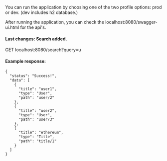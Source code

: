 You can run the application by choosing one of the two profile options: prod or dev. (dev includes h2 database.)

After running the application, you can check the localhost:8080/swagger-ui.html for the api's.

#### Last changes: Search added.
GET localhost:8080/search?query=u

#### Example response:
```
{
  "status": "Success!",
  "data": [
    {
      "title": "user1",
      "type": "User",
      "path": "user/2"
    },
    {
      "title": "user2",
      "type": "User",
      "path": "user/3"
    },
    {
      "title": "ethereum",
      "type": "Title",
      "path": "title/1"
    }
  ]
}
```
